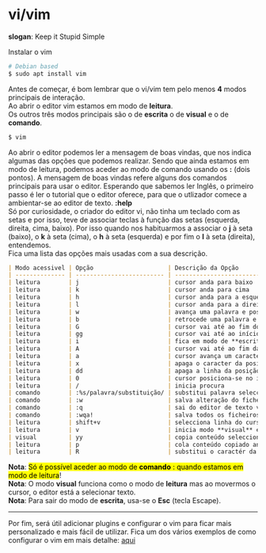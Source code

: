 # vi/vim

<b>slogan</b>: Keep it Stupid Simple

Instalar o vim

```sh
# Debian based
$ sudo apt install vim
```

Antes de começar, é bom lembrar que o vi/vim tem pelo menos <b>4</b> modos principais de interação.<br>
Ao abrir o editor vim estamos em modo de <b>leitura</b>.<br>
Os outros três modos principais são o de <b>escrita</b> o de <b>visual</b> e o de <b>comando</b>.<br>

```sh
$ vim
```

Ao abrir o editor podemos ler a mensagem de boas vindas, que nos indica algumas das opções que podemos realizar.
Sendo que ainda estamos em modo de leitura, podemos aceder ao modo de comando usando os <b>:</b> (dois pontos).
A mensagem de boas vindas refere alguns dos comandos principais para usar o editor.
Esperando que sabemos ler Inglês, o primeiro passo é ler o tutorial que o editor oferece, para que o utlizador
comece a ambientar-se ao editor de texto. <b>:help</b><br>
Só por curiosidade, o criador do editor vi, não tinha um teclado com as setas e por isso, teve de associar teclas à
função das setas (esquerda, direita, cima, baixo). Por isso quando nos habituarmos a associar o <b>j</b> à seta (baixo),
o <b>k</b> à seta (cima), o <b>h</b> à seta (esquerda) e por fim o <b>l</b> à seta (direita), entendemos.
<br>Fica uma lista das opções mais usadas com a sua descrição.

```markdown
| Modo acessivel | Opção                     | Descrição da Opção                                                |
| -------------- | ------------------------- | ----------------------------------------------------------------- |
| leitura        | j                         | cursor anda para baixo                                            |
| leitura        | k                         | cursor anda para cima                                             |
| leitura        | h                         | cursor anda para a esquerda                                       |
| leitura        | l                         | cursor anda para a direita                                        |
| leitura        | w                         | avança uma palavra e posiciona-se no fim da mesma                 |
| leitura        | b                         | retrocede uma palavra e posiciona-se no início da mesma           |
| leitura        | G                         | cursor vai até ao fim do documento                                |
| leitura        | gg                        | cursor vai até ao início do documento                             |
| leitura        | i                         | fica em modo de **escrita** na posição actual do cursor           |
| leitura        | A                         | cursor vai até ao fim da linha e fica em modo de **escrita**      |
| leitura        | a                         | cursor avança um caracter e fica em modo de **escrita**           |
| leitura        | x                         | apaga o caracter da posição do cursor                             |
| leitura        | dd                        | apaga a linha da posição do cursor                                |
| leitura        | 0                         | cursor posiciona-se no início da linha                            |
| leitura        | /                         | inicia procura                                                    |
| comando        | :%s/palavra/substituição/ | substitui palavra seleccionada por...                             |
| comando        | :w                        | salva alteração do ficheiro                                       |
| comando        | :q                        | sai do editor de texto vim                                        |
| comando        | :wqa!                     | salva todos os ficheiros abertos a sai do editor                  |
| leitura        | shift+v                   | selecciona linha do cursor                                        |
| leitura        | v                         | inicia modo **visual** e estamos prontos para selecionar conteúdo |
| visual         | yy                        | copia conteúdo seleccionado                                       |
| leitura        | p                         | cola conteúdo copiado anteriormente                               |
| leitura        | R                         | substitui o caractér da posição do cursor                         |
```

<b>Nota</b>: <mark>Só é possível aceder ao modo de <b>comando</b> : quando estamos em modo de leitura</mark>! <br>
<b>Nota</b>: O modo <b>visual</b> funciona como o modo de <b>leitura</b> mas ao movermos o cursor, o editor está a
selecionar texto.<br>
<b>Nota</b>: Para sair do modo de <b>escrita</b>, usa-se o <b>Esc</b> (tecla Escape).

<hr>

Por fim, será útil adicionar plugins e configurar o vim para ficar mais personalizado e mais fácil de utilizar.
Fica um dos vários exemplos de como configurar o vim em mais detalhe: [aqui](./vim_config.md)
